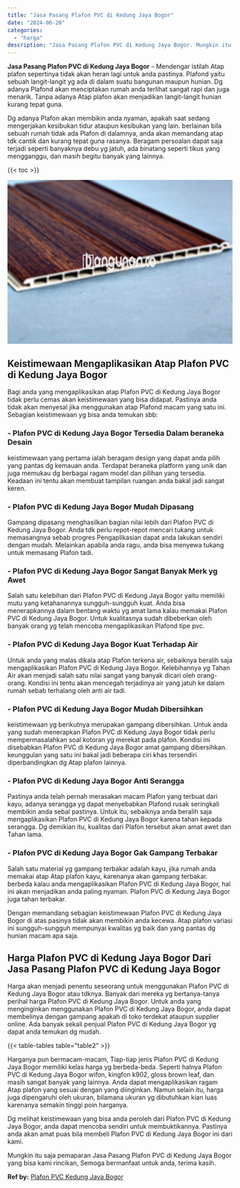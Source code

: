 ```yaml
---
title: "Jasa Pasang Plafon PVC di Kedung Jaya Bogor"
date: "2024-06-20"
categories: 
  - "harga"
description: "Jasa Pasang Plafon PVC di Kedung Jaya Bogor. Mungkin itu saja pemaparan Jasa Pasang Plafon PVC di Kedung Jaya Bogor yang bisa kami rincikan, Semoga bermanfaa..."
---
```


**Jasa Pasang Plafon PVC di Kedung Jaya Bogor** – Mendengar istilah Atap plafon sepertinya tidak akan heran lagi untuk anda pastinya. Plafond yaitu sebuah langit-langit yg ada di dalam suatu bangunan maupun hunian. Dg adanya Plafond akan menciptakan rumah anda terlihat sangat rapi dan juga menarik. Tanpa adanya Atap plafon akan menjadikan langit-langit hunian kurang tepat guna.

Dg adanya Plafon akan membikin anda nyaman, apakah saat sedang mengerjakan kesibukan tidur ataupun kesibukan yang lain. berlainan bila sebuah rumah tidak ada Plafon di dalamnya, anda akan memandang atap tdk cantik dan kurang tepat guna rasanya. Beragam persoalan dapat saja terjadi seperti banyaknya debu yg jatuh, ada binatang seperti tikus yang mengganggu, dan masih begitu banyak yang lainnya.

{{< toc >}}

![Jasa Pasang Plafon PVC di Kedung Jaya Bogor](/images/flafond-pvc-murah03.png)

## Keistimewaan Mengaplikasikan Atap Plafon PVC di Kedung Jaya Bogor

Bagi anda yang mengaplikasikan atap Plafon PVC di Kedung Jaya Bogor tidak perlu cemas akan keistimewaan yang bisa didapat. Pastinya anda tidak akan menyesal jika menggunakan atap Plafond macam yang satu ini. Sebagian keistimewaan yg bisa anda temukan sbb:

### \- Plafon PVC di Kedung Jaya Bogor Tersedia Dalam beraneka Desain

keistimewaan yang pertama ialah beragam design yang dapat anda pilih yang pantas dg kemauan anda. Terdapat beraneka platform yang unik dan juga memukau dg berbagai ragam model dan pilihan yang tersedia. Keadaan ini tentu akan membuat tampilan ruangan anda bakal jadi sangat keren.

### \- Plafon PVC di Kedung Jaya Bogor Mudah Dipasang

Gampang dipasang menghasilkan bagian nilai lebih dari Plafon PVC di Kedung Jaya Bogor. Anda tdk perlu repot-repot mencari tukang untuk memasangnya sebab progres Pengaplikasian dapat anda lakukan sendiri dengan mudah. Melainkan apabila anda ragu, anda bisa menyewa tukang untuk memasang Plafon tadi.

### \- Plafon PVC di Kedung Jaya Bogor Sangat Banyak Merk yg Awet

Salah satu kelebihan dari Plafon PVC di Kedung Jaya Bogor yaitu memiliki mutu yang ketahanannya sungguh-sungguh kuat. Anda bisa menerapkannya dalam bentang waktu yg amat lama kalau memakai Plafon PVC di Kedung Jaya Bogor. Untuk kualitasnya sudah dibeberkan oleh banyak orang yg telah mencoba mengaplikasikan Plafond tipe pvc.

### \- Plafon PVC di Kedung Jaya Bogor Kuat Terhadap Air

Untuk anda yang malas dikala atap Plafon terkena air, sebaiknya beralih saja mengaplikasikan Plafon PVC di Kedung Jaya Bogor. Kelebihannya yg Tahan Air akan menjadi salah satu nilai sangat yang banyak dicari oleh orang-orang. Kondisi ini tentu akan mencegah terjadinya air yang jatuh ke dalam rumah sebab terhalang oleh anti air tadi.

### \- Plafon PVC di Kedung Jaya Bogor Mudah Dibersihkan

keistimewaan yg berikutnya merupakan gampang dibersihkan. Untuk anda yang sudah menerapkan Plafon PVC di Kedung Jaya Bogor tidak perlu mempermasalahkan soal kotoran yg merekat pada plafon. Kondisi ini disebabkan Plafon PVC di Kedung Jaya Bogor amat gampang dibersihkan. keunggulan yang satu ini bakal jadi beberapa ciri khas tersendiri diperbandingkan dg Atap plafon lainnya.

### \- Plafon PVC di Kedung Jaya Bogor Anti Serangga

Pastinya anda telah pernah merasakan macam Plafon yang terbuat dari kayu, adanya serangga yg dapat menyebabkan Plafond rusak seringkali membikin anda sebal pastinya. Untuk itu, sebaiknya anda beralih saja mengaplikasikan Plafon PVC di Kedung Jaya Bogor karena tahan kepada serangga. Dg demikian itu, kualitas dari Plafon tersebut akan amat awet dan Tahan lama.

### \- Plafon PVC di Kedung Jaya Bogor Gak Gampang Terbakar

Salah satu material yg gampang terbakar adalah kayu, jika rumah anda memakai atap Atap plafon kayu, karenanya akan gampang terbakar. berbeda kalau anda mengaplikasikan Plafon PVC di Kedung Jaya Bogor, hal ini akan menjadikan anda paling nyaman. Plafon PVC di Kedung Jaya Bogor juga tahan terbakar.

Dengan memandang sebagian keistimewaan Plafon PVC di Kedung Jaya Bogor di atas pasinya tidak akan membikin anda kecewa. Atap plafon variasi ini sungguh-sungguh mempunyai kwalitas yg baik dan yang pantas dg hunian macam apa saja.

## Harga Plafon PVC di Kedung Jaya Bogor Dari Jasa Pasang Plafon PVC di Kedung Jaya Bogor

Harga akan menjadi penentu seseorang untuk menggunakan Plafon PVC di Kedung Jaya Bogor atau tdknya. Banyak dari mereka yg bertanya-tanya perihal harga Plafon PVC di Kedung Jaya Bogor. Untuk anda yang menginginkan menggunakan Plafon PVC di Kedung Jaya Bogor, anda dapat membelinya dengan gampang apakah di toko terdekat ataupun supplier online. Ada banyak sekali penjual Plafon PVC di Kedung Jaya Bogor yg dapat anda temukan dg mudah.

{{< table-tables table="table2" >}}

Harganya pun bermacam-macam, Tiap-tiap jenis Plafon PVC di Kedung Jaya Bogor memiliki kelas harga yg berbeda-beda. Seperti halnya Plafon PVC di Kedung Jaya Bogor wifon, kingfon k902, gloss brown leaf, dan masih sangat banyak yang lainnya. Anda dapat mengaplikasikan ragam Atap plafon yang sesuai dengan yang diinginkan. Namun selain itu, harga juga dipengaruhi oleh ukuran, bilamana ukuran yg dibutuhkan kian luas karenanya semakin tinggi poin harganya.

Dg melihat keistimewaan yang bisa anda peroleh dari Plafon PVC di Kedung Jaya Bogor, anda dapat mencoba sendiri untuk membuktikannya. Pastinya anda akan amat puas bila membeli Plafon PVC di Kedung Jaya Bogor ini dari kami.

Mungkin itu saja pemaparan Jasa Pasang Plafon PVC di Kedung Jaya Bogor yang bisa kami rincikan, Semoga bermanfaat untuk anda, terima kasih.

**Ref by:** [Plafon PVC Kedung Jaya Bogor](https://id.wikipedia.org/wiki/Plafon)
